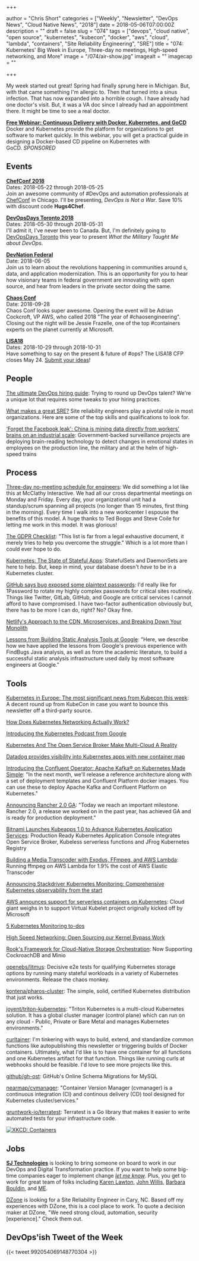 +++

author = "Chris Short"
categories = ["Weekly", "Newsletter", "DevOps News", "Cloud Native News", "2018"]
date = 2018-05-06T07:00:00Z
description = ""
draft = false
slug = "074"
tags = ["devops", "cloud native", "open source", "kubernetes", "kubecon", "docker", "aws", "cloud", "lambda", "containers", "Site Reliability Engineering", "SRE"]
title = "074: Kubernetes' Big Week in Europe, Three-day no meetings, High-speed networking, and More"
image = "/074/air-show.jpg"
imagealt = ""
imagecap = ""

+++

My week started out great! Spring had finally sprung here in Michigan. But, with that came something I'm allergic to. Then that turned into a sinus infection. That has now expanded into a horrible cough. I have already had one doctor's visit. But, it was a VA doc since I already had an appointment there. It might be time to see a real doctor.

[**Free Webinar: Continuous Delivery with Docker, Kubernetes, and GoCD**](https://info.thoughtworks.com/Continuous-Delivery-Docker-Kubernetes-webinar)  
Docker and Kubernetes provide the platform for organizations to get software to market quickly. In this webinar, you will get a practical guide in designing a Docker-based CD pipeline on Kubernetes with GoCD. *SPONSORED*

## Events

[**ChefConf 2018**](https://chefconf.chef.io/)  
Dates: 2018-05-22 through 2018-05-25  
Join an awesome community of #DevOps and automation professionals at [ChefConf](https://chefconf.chef.io/) in Chicago. I'll be presenting, *DevOps is Not a War*. Save 10% with discount code **Hugs4Chef**.

[**DevOpsDays Toronto 2018**](https://www.devopsdays.org/events/2018-toronto/welcome/)  
Dates: 2018-05-30 through 2018-05-31  
I'll admit it, I've never been to Canada. But, I'm definitely going to [DevOpsDays Toronto](https://www.devopsdays.org/events/2018-toronto/welcome/) this year to present *What the Military Taught Me about DevOps*.

[**DevNation Federal**](https://devnationfederal.org/)  
Date: 2018-06-05  
Join us to learn about the revolutions happening in communities around s, data, and application modernization. This is an opportunity for you to hear how visionary teams in federal government are innovating with open source, and hear from leaders in the private sector doing the same.

[**Chaos Conf**](https://chaosconf.splashthat.com/)  
Date: 2018-09-28  
Chaos Conf looks super awesome. Opening the event will be Adrian Cockcroft, VP AWS, who called 2018 "The year of #chaosengineering". Closing out the night will be Jessie Frazelle, one of the top #containers experts on the planet currently at Microsoft.

[**LISA18**](https://www.usenix.org/conference/lisa18)  
Dates: 2018-10-29 through 2018-10-31  
Have something to say on the present & future of #ops? The LISA18 CFP closes May 24. [Submit your ideas](https://www.usenix.org/blog/usenix-lisa18-cfp-nashville)!

## People

[The ultimate DevOps hiring guide](https://opensource.com/article/18/4/ultimate-devops-hiring-guide): Trying to round up DevOps talent? We're a unique lot that requires some tweaks to your hiring practices.

[What makes a great SRE?](https://opensource.com/article/18/5/what-makes-great-sre) Site reliability engineers play a pivotal role in most organizations. Here are some of the top skills and qualifications to look for.

[‘Forget the Facebook leak': China is mining data directly from workers' brains on an industrial scale](http://www.scmp.com/news/china/society/article/2143899/forget-facebook-leak-china-mining-data-directly-workers-brains): Government-backed surveillance projects are deploying brain-reading technology to detect changes in emotional states in employees on the production line, the military and at the helm of high-speed trains

## Process

[Three-day no-meeting schedule for engineers](https://medium.com/@Pinterest_Engineering/three-day-no-meeting-schedule-for-engineers-fca9f857a567): We did something a lot like this at McClathy Interactive. We had all our cross departmental meetings on Monday and Friday. Every day, your organizational unit had a standup/scrum spanning all projects (no longer than 15 minutes, first thing in the morning). Every time I walk into a new workcenter I espouse the benefits of this model. A huge thanks to Ted Boggs and Steve Coile for letting me work in this model. It was glorious!

[The GDPR Checklist](https://gdprchecklist.io/): "This list is far from a legal exhaustive document, it merely tries to help you overcome the struggle." Which is a lot more than I could ever hope to do.

[Kubernetes: The State of Stateful Apps](https://www.cockroachlabs.com/blog/kubernetes-state-of-stateful-apps/): StatefulSets and DaemonSets are here to help. But, keep in mind, your database doesn't *have* to be in a Kubernetes cluster.

[GitHub says bug exposed some plaintext passwords](https://www.zdnet.com/article/github-says-bug-exposed-account-passwords/): I'd really like for 1Password to rotate my highly complex passwords for critical sites routinely. Things like Twitter, GitLab, GitHub, and Google are critical services I cannot afford to have compromised. I have two-factor authentication obviously but, there has to be more I can do, right? No? Okay fine.

[Netlify's Approach to the CDN, Microservices, and Breaking Down Your Monolith](https://thenewstack.io/netlifys-approach-to-the-cdn-microservices-and-breaking-down-your-monolith/)

[Lessons from Building Static Analysis Tools at Google](https://cacm.acm.org/magazines/2018/4/226371-lessons-from-building-static-analysis-tools-at-google/fulltext): "Here, we describe how we have applied the lessons from Google's previous experience with FindBugs Java analysis, as well as from the academic literature, to build a successful static analysis infrastructure used daily by most software engineers at Google."

## Tools

[Kubernetes in Europe: The most significant news from Kubecon this week](https://www.geekwire.com/2018/kubernetes-europe-significant-news-kubecon-week/): A decent round up from KubeCon in case you want to bounce this newsletter off a third-party source.

[How Does Kubernetes Networking Actually Work?](http://blog.wercker.com/how-does-kubernetes-work)

[Introducing the Kubernetes Podcast from Google](https://cloudplatform.googleblog.com/2018/05/introducing-kubernetes-podcast-from-google.html)

[Kubernetes And The Open Service Broker Make Multi-Cloud A Reality](https://www.forbes.com/sites/janakirammsv/2018/04/29/kubernetes-and-the-open-service-broker-make-multi-cloud-a-reality/#66e29d231295)

[Datadog provides visibility into Kubernetes apps with new container map](https://techcrunch.com/2018/05/03/datadog-now-offers-visibility-into-kubernetes-applications-via-container-map/)

[Introducing the Confluent Operator: Apache Kafka® on Kubernetes Made Simple](https://www.confluent.io/blog/introducing-the-confluent-operator-apache-kafka-on-kubernetes/): "In the next month, we'll release a reference architecture along with a set of deployment templates and Confluent Platform docker images. You can use these to deploy Apache Kafka and Confluent Platform on Kubernetes."

[Announcing Rancher 2.0 GA](https://rancher.com/blog/2018/2018-05-01-rancher-ga-announcement-sheng-liang/): "Today we reach an important milestone. Rancher 2.0, a release we worked on in the past year, has achieved GA and is ready for production deployment."

[Bitnami Launches Kubeapps 1.0 to Advance Kubernetes Application Services](http://www.prweb.com/releases/2018/05/prweb15452909.htm): Production Ready Kubernetes Application Console integrates Open Service Broker, Kubeless serverless functions and JFrog Kubernetes Registry

[Building a Media Transcoder with Exodus, FFmpeg, and AWS Lambda](https://intoli.com/blog/transcoding-on-aws-lambda/): Running ffmpeg on AWS Lambda for 1.9% the cost of AWS Elastic Transcoder

[Announcing Stackdriver Kubernetes Monitoring: Comprehensive Kubernetes observability from the start](https://cloudplatform.googleblog.com/2018/05/Announcing-Stackdriver-Kubernetes-Monitoring-Comprehensive-Kubernetes-observability-from-the-start.html)

[AWS announces support for serverless containers on Kubernetes](https://www.computing.co.uk/ctg/news/3031378/aws-announces-support-for-serverless-containers-on-kubernetes): Cloud giant weighs in to support Virtual Kubelet project originally kicked off by Microsoft

[5 Kubernetes Monitoring to-dos](https://thenewstack.io/5-kubernetes-monitoring-to-dos/)

[High Speed Networking: Open Sourcing our Kernel Bypass Work](https://www.bbc.co.uk/rd/blog/2018-04-high-speed-networking-open-source-kernel-bypass)

[Rook's Framework for Cloud-Native Storage Orchestration](https://blog.rook.io/rooks-framework-for-cloud-native-storage-orchestration-c66278014df7): Now Supporting CockroachDB and Minio

[openebs/litmus](https://github.com/openebs/litmus): Decisive e2e tests for qualifying Kubernetes storage options by running many stateful workloads in a variety of Kubernetes environments. Release the chaos monkey.

[kontena/pharos-cluster](https://github.com/kontena/pharos-cluster): The simple, solid, certified Kubernetes distribution that just works.

[joyent/triton-kubernetes](https://github.com/joyent/triton-kubernetes): "Triton Kubernetes is a multi-cloud Kubernetes solution. It has a global cluster manager (control plane) which can run on any cloud - Public, Private or Bare Metal and manages Kubernetes environments."

[curltainer](https://github.com/chris-short/dockerfiles/tree/master/curltainer): I'm tinkering with ways to build, extend, and standardize common functions like autopublishing this newsletter or triggering builds of Docker containers. Ultimately, what I'd like is to have one container for all functions and one Kubernetes artifact for that function. Things like running curls at webhooks should be feasible. I'd love to see more projects like this.

[github/gh-ost](https://github.com/github/gh-ost): GitHub's Online Schema Migrations for MySQL

[nearmap/cvmanager](https://github.com/nearmap/cvmanager): "Container Version Manager (cvmanager) is a continuous integration (CI) and continous delivery (CD) tool designed for Kubernetes cluster/services."

[gruntwork-io/terratest](https://github.com/gruntwork-io/terratest): Terratest is a Go library that makes it easier to write automated tests for your infrastructure code.

[![XKCD: Containers](/074/containers.png)](https://xkcd.com/1988/)

## Jobs

[**SJ Technologies**](http://sjtechcorp.com/) is looking to bring someone on board to work in our DevOps and Digital Transformation practice. If you want to help some big-time companies eager to implement change [*let me know*](mailto:chris.short@sjtechcorp.com). Plus, you get to work for great team of folks including [Karen Lawton](https://twitter.com/sjtech_karen?lang=en), [John Willis](https://twitter.com/botchagalupe/), [Barbara Bouldin](https://twitter.com/bbouldin711), and [ME](https://chrisshort.net/).

[DZone](http://careers.dzone.com/apply/DBWe0hiNCN/Site-Reliability-Engineer) is looking for a Site Reliability Engineer in Cary, NC. Based off my experiences with DZone, this is a cool place to work. To quote a decision maker at DZone, "We need strong cloud, automation, security [experience]." Check them out.

## DevOps'ish Tweet of the Week

{{< tweet 992054069148770304 >}}
